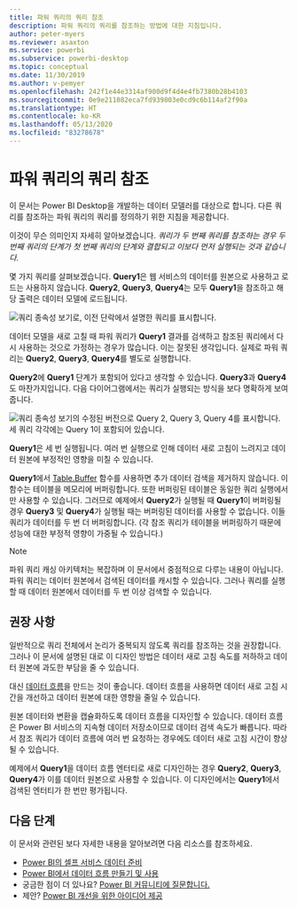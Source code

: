 ```yaml
---
title: 파워 쿼리의 쿼리 참조
description: 파워 쿼리의 쿼리를 참조하는 방법에 대한 지침입니다.
author: peter-myers
ms.reviewer: asaxton
ms.service: powerbi
ms.subservice: powerbi-desktop
ms.topic: conceptual
ms.date: 11/30/2019
ms.author: v-pemyer
ms.openlocfilehash: 242f1e44e3314af900d9f4d4e4fb7380b28b4103
ms.sourcegitcommit: 0e9e211082eca7fd939803e0cd9c6b114af2f90a
ms.translationtype: HT
ms.contentlocale: ko-KR
ms.lasthandoff: 05/13/2020
ms.locfileid: "83278678"
---
```

# <a name="referencing-power-query-queries"></a>파워 쿼리의 쿼리 참조

이 문서는 Power BI Desktop을 개발하는 데이터 모델러를 대상으로 합니다. 다른 쿼리를 참조하는 파워 쿼리의 쿼리를 정의하기 위한 지침을 제공합니다.

이것이 무슨 의미인지 자세히 알아보겠습니다. _쿼리가 두 번째 쿼리를 참조하는 경우 두 번째 쿼리의 단계가 첫 번째 쿼리의 단계와 결합되고 이보다 먼저 실행되는 것과 같습니다._

몇 가지 쿼리를 살펴보겠습니다. **Query1**은 웹 서비스의 데이터를 원본으로 사용하고 로드는 사용하지 않습니다. **Query2**, **Query3**, **Query4**는 모두 **Query1**을 참조하고 해당 출력은 데이터 모델에 로드됩니다.

![쿼리 종속성 보기로, 이전 단락에서 설명한 쿼리를 표시합니다.](media/power-query-referenced-queries/query-dependencies-web-service.png)

데이터 모델을 새로 고칠 때 파워 쿼리가 **Query1** 결과를 검색하고 참조된 쿼리에서 다시 사용하는 것으로 가정하는 경우가 많습니다. 이는 잘못된 생각입니다. 실제로 파워 쿼리는 **Query2**, **Query3**, **Query4**를 별도로 실행합니다.

**Query2**에 **Query1** 단계가 포함되어 있다고 생각할 수 있습니다. **Query3**과 **Query4**도 마찬가지입니다. 다음 다이어그램에서는 쿼리가 실행되는 방식을 보다 명확하게 보여 줍니다.

![쿼리 종속성 보기의 수정된 버전으로 Query 2, Query 3, Query 4를 표시합니다. 세 쿼리 각각에는 Query 1이 포함되어 있습니다.](media/power-query-referenced-queries/query-dependencies-web-service-concept.png)

**Query1**은 세 번 실행됩니다. 여러 번 실행으로 인해 데이터 새로 고침이 느려지고 데이터 원본에 부정적인 영향을 미칠 수 있습니다.

**Query1**에서 [Table.Buffer](/powerquery-m/table-buffer) 함수를 사용하면 추가 데이터 검색을 제거하지 않습니다. 이 함수는 테이블을 메모리에 버퍼링합니다. 또한 버퍼링된 테이블은 동일한 쿼리 실행에서만 사용할 수 있습니다. 그러므로 예제에서 **Query2**가 실행될 때 **Query1**이 버퍼링될 경우 **Query3** 및 **Query4**가 실행될 때는 버퍼링된 데이터를 사용할 수 없습니다. 이들 쿼리가 데이터를 두 번 더 버퍼링합니다. (각 참조 쿼리가 테이블을 버퍼링하기 때문에 성능에 대한 부정적 영향이 가중될 수 있습니다.)

> [!NOTE]
> 파워 쿼리 캐싱 아키텍처는 복잡하며 이 문서에서 중점적으로 다루는 내용이 아닙니다. 파워 쿼리는 데이터 원본에서 검색된 데이터를 캐시할 수 있습니다. 그러나 쿼리를 실행할 때 데이터 원본에서 데이터를 두 번 이상 검색할 수 있습니다.

## <a name="recommendations"></a>권장 사항

일반적으로 쿼리 전체에서 논리가 중복되지 않도록 쿼리를 참조하는 것을 권장합니다. 그러나 이 문서에 설명된 대로 이 디자인 방법은 데이터 새로 고침 속도를 저하하고 데이터 원본에 과도한 부담을 줄 수 있습니다.

대신 [데이터 흐름](../transform-model/service-dataflows-overview.md)을 만드는 것이 좋습니다. 데이터 흐름을 사용하면 데이터 새로 고침 시간을 개선하고 데이터 원본에 대한 영향을 줄일 수 있습니다.

원본 데이터와 변환을 캡슐화하도록 데이터 흐름을 디자인할 수 있습니다. 데이터 흐름은 Power BI 서비스의 지속형 데이터 저장소이므로 데이터 검색 속도가 빠릅니다. 따라서 참조 쿼리가 데이터 흐름에 여러 번 요청하는 경우에도 데이터 새로 고침 시간이 향상될 수 있습니다.

예제에서 **Query1**을 데이터 흐름 엔터티로 새로 디자인하는 경우 **Query2**, **Query3**, **Query4**가 이를 데이터 원본으로 사용할 수 있습니다. 이 디자인에서는 **Query1**에서 검색된 엔터티가 한 번만 평가됩니다.

## <a name="next-steps"></a>다음 단계

이 문서와 관련된 보다 자세한 내용을 알아보려면 다음 리소스를 참조하세요.

- [Power BI의 셀프 서비스 데이터 준비](../transform-model/service-dataflows-overview.md)
- [Power BI에서 데이터 흐름 만들기 및 사용](../transform-model/service-dataflows-create-use.md)
- 궁금한 점이 더 있나요? [Power BI 커뮤니티에 질문합니다.](https://community.powerbi.com/)
- 제안? [Power BI 개선을 위한 아이디어 제공](https://ideas.powerbi.com/)
